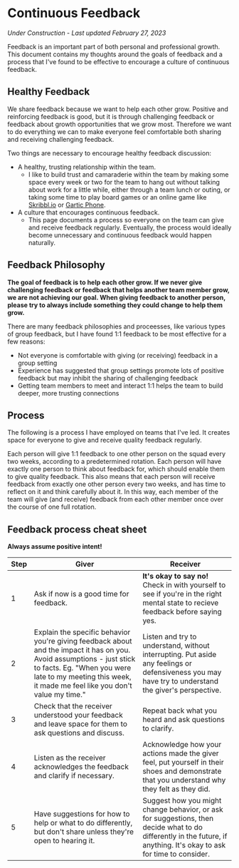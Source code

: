 # Continuous Feedback
_Under Construction - Last updated February 27, 2023_

Feedback is an important part of both personal and professional growth. This document contains my thoughts around the goals of feedback and a process that I've found to be effective to encourage a culture of continuous feedback.

## Healthy Feedback
We share feedback because we want to help each other grow. Positive and reinforcing feedback is good, but it is through challenging feedback or feedback about growth opportunities that we grow most. Therefore we want to do everything we can to make everyone feel comfortable both sharing and receiving challenging feedback.

Two things are necessary to encourage healthy feedback discussion:
* A healthy, trusting relationship within the team.
  * I like to build trust and camaraderie within the team by making some space every week or two for the team to hang out without talking about work for a little while, either through a team lunch or outing, or taking some time to play board games or an online game like [Skribbl.io](https://skribbl.io/) or [Gartic Phone](https://garticphone.com/).
* A culture that encourages continuous feedback.
  * This page documents a process so everyone on the team can give and receive feedback regularly. Eventually, the process would ideally become unnecessary and continuous feedback would happen naturally.

## Feedback Philosophy
**The goal of feedback is to help each other grow. If we never give challenging feedback or feedback that helps another team member grow, we are not achieving our goal. When giving feedback to another person, please try to always include something they could change to help them grow.**

There are many feedback philosophies and proceesses, like various types of group feedback, but I have found 1:1 feedback to be most effective for a few reasons:
* Not everyone is comfortable with giving (or receiving) feedback in a group setting
* Experience has suggested that group settings promote lots of positive feedback but may inhibit the sharing of challenging feedback
* Getting team members to meet and interact 1:1 helps the team to build deeper, more trusting connections

## Process
The following is a process I have employed on teams that I've led. It creates space for everyone to give and receive quality feedback regularly.

Each person will give 1:1 feedback to one other person on the squad every two weeks, according to a predetermined rotation. Each person will have exactly one person to think about feedback for, which should enable them to give quality feedback. This also means that each person will receive feedback from exactly one other person every two weeks, and has time to reflect on it and think carefully about it. In this way, each member of the team will give (and receive) feedback from each other member once over the course of one full rotation.

## Feedback process cheat sheet
**Always assume positive intent!**

| Step | Giver | Receiver |
|------|-------|----------|
|  1   | Ask if now is a good time for feedback. | **It's okay to say no!** Check in with yourself to see if you're in the right mental state to recieve feedback before saying yes. |
|  2   | Explain the specific behavior you're giving feedback about and the impact it has on you. Avoid assumptions - just stick to facts. Eg. "When you were late to my meeting this week, it made me feel like you don't value my time." | Listen and try to understand, without interrupting. Put aside any feelings or defensiveness you may have try to understand the giver's perspective. |
|  3   | Check that the receiver understood your feedback and leave space for them to ask questions and discuss. | Repeat back what you heard and ask questions to clarify. |
|  4   | Listen as the receiver acknowledges the feedback and clarify if necessary. | Acknowledge how your actions made the giver feel, put yourself in their shoes and demonstrate that you understand why they felt as they did. |
|  5   | Have suggestions for how to help or what to do differently, but don't share unless they're open to hearing it. | Suggest how you might change behavior, or ask for suggestions, then decide what to do differently in the future, if anything. It's okay to ask for time to consider. |
